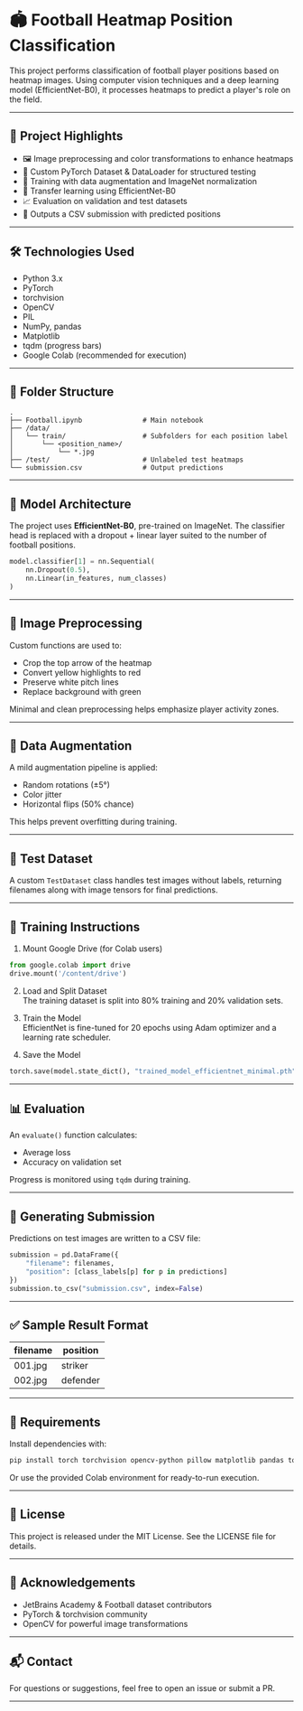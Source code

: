 # 🏟️ Football Heatmap Position Classification

This project performs classification of football player positions based on heatmap images. Using computer vision techniques and a deep learning model (EfficientNet-B0), it processes heatmaps to predict a player's role on the field.

---

## 📌 Project Highlights

- 🖼️ Image preprocessing and color transformations to enhance heatmaps
- 🧪 Custom PyTorch Dataset & DataLoader for structured testing
- 🔁 Training with data augmentation and ImageNet normalization
- 🧠 Transfer learning using EfficientNet-B0
- 📈 Evaluation on validation and test datasets
- 📁 Outputs a CSV submission with predicted positions

---

## 🛠 Technologies Used

- Python 3.x
- PyTorch
- torchvision
- OpenCV
- PIL
- NumPy, pandas
- Matplotlib
- tqdm (progress bars)
- Google Colab (recommended for execution)

---

## 📂 Folder Structure

```
.
├── Football.ipynb               # Main notebook
├── /data/
│   └── train/                   # Subfolders for each position label
│       └── <position_name>/
│           └── *.jpg
├── /test/                       # Unlabeled test heatmaps
└── submission.csv               # Output predictions
```

---

## 🧠 Model Architecture

The project uses **EfficientNet-B0**, pre-trained on ImageNet. The classifier head is replaced with a dropout + linear layer suited to the number of football positions.

```python
model.classifier[1] = nn.Sequential(
    nn.Dropout(0.5),
    nn.Linear(in_features, num_classes)
)
```

---

## 🧼 Image Preprocessing

Custom functions are used to:
- Crop the top arrow of the heatmap
- Convert yellow highlights to red
- Preserve white pitch lines
- Replace background with green

Minimal and clean preprocessing helps emphasize player activity zones.

---

## 🔁 Data Augmentation

A mild augmentation pipeline is applied:
- Random rotations (±5°)
- Color jitter
- Horizontal flips (50% chance)

This helps prevent overfitting during training.

---

## 🧪 Test Dataset

A custom `TestDataset` class handles test images without labels, returning filenames along with image tensors for final predictions.

---

## 🚀 Training Instructions

1. Mount Google Drive (for Colab users)
```python
from google.colab import drive
drive.mount('/content/drive')
```

2. Load and Split Dataset  
The training dataset is split into 80% training and 20% validation sets.

3. Train the Model  
EfficientNet is fine-tuned for 20 epochs using Adam optimizer and a learning rate scheduler.

4. Save the Model
```python
torch.save(model.state_dict(), "trained_model_efficientnet_minimal.pth")
```

---

## 📊 Evaluation

An `evaluate()` function calculates:
- Average loss
- Accuracy on validation set

Progress is monitored using `tqdm` during training.

---

## 📁 Generating Submission

Predictions on test images are written to a CSV file:
```python
submission = pd.DataFrame({
    "filename": filenames,
    "position": [class_labels[p] for p in predictions]
})
submission.to_csv("submission.csv", index=False)
```

---

## ✅ Sample Result Format

| filename | position |
|----------|----------|
| 001.jpg  | striker  |
| 002.jpg  | defender |

---

## 📌 Requirements

Install dependencies with:
```bash
pip install torch torchvision opencv-python pillow matplotlib pandas tqdm
```

Or use the provided Colab environment for ready-to-run execution.

---

## 📜 License

This project is released under the MIT License. See the LICENSE file for details.

---

## 🙌 Acknowledgements

- JetBrains Academy & Football dataset contributors
- PyTorch & torchvision community
- OpenCV for powerful image transformations

---

## 📬 Contact

For questions or suggestions, feel free to open an issue or submit a PR.

---